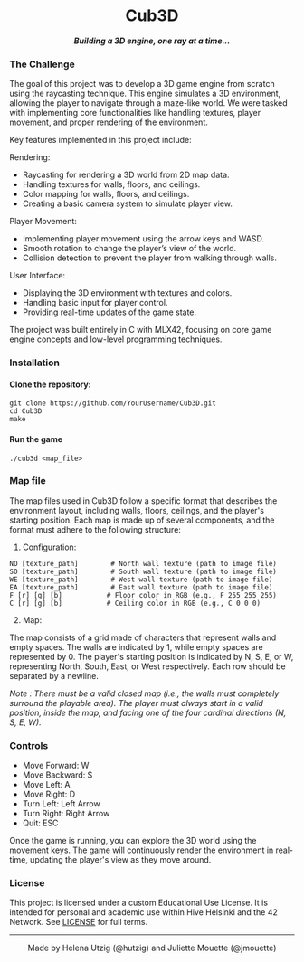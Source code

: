 <h1 align="center">
	Cub3D
</h1>
<p align="center">
	<b><i>Building a 3D engine, one ray at a time... </i></b><br>
</p>

### The Challenge
The goal of this project was to develop a 3D game engine from scratch using the raycasting technique. This engine simulates a 3D environment, allowing the player to navigate through a maze-like world. We were tasked with implementing core functionalities like handling textures, player movement, and proper rendering of the environment.

Key features implemented in this project include:

Rendering:
- Raycasting for rendering a 3D world from 2D map data.
- Handling textures for walls, floors, and ceilings.
- Color mapping for walls, floors, and ceilings.
- Creating a basic camera system to simulate player view.

Player Movement:
- Implementing player movement using the arrow keys and WASD.
- Smooth rotation to change the player’s view of the world.
- Collision detection to prevent the player from walking through walls.

User Interface:
- Displaying the 3D environment with textures and colors.
- Handling basic input for player control.
- Providing real-time updates of the game state.

The project was built entirely in C with MLX42, focusing on core game engine concepts and low-level programming techniques.

### Installation
#### Clone the repository:
``` 
git clone https://github.com/YourUsername/Cub3D.git
cd Cub3D
make
```
#### Run the game
```
./cub3d <map_file>
```
### Map file
The map files used in Cub3D follow a specific format that describes the environment layout, including walls, floors, ceilings, and the player's starting position. Each map is made up of several components, and the format must adhere to the following structure:

1. Configuration:
```
NO [texture_path]        # North wall texture (path to image file)
SO [texture_path]        # South wall texture (path to image file)
WE [texture_path]        # West wall texture (path to image file)
EA [texture_path]        # East wall texture (path to image file)
F [r] [g] [b]           # Floor color in RGB (e.g., F 255 255 255)
C [r] [g] [b]           # Ceiling color in RGB (e.g., C 0 0 0)
```

2. Map:
   
The map consists of a grid made of characters that represent walls and empty spaces. The walls are indicated by 1, while empty spaces are represented by 0.
The player's starting position is indicated by N, S, E, or W, representing North, South, East, or West respectively. Each row should be separated by a newline.


*Note : There must be a valid closed map (i.e., the walls must completely surround the playable area). The player must always start in a valid position, inside the map, and facing one of the four cardinal directions (N, S, E, W).*
  
### Controls
- Move Forward: W
- Move Backward: S
- Move Left: A
- Move Right: D
- Turn Left: Left Arrow
- Turn Right: Right Arrow
- Quit: ESC

Once the game is running, you can explore the 3D world using the movement keys. The game will continuously render the environment in real-time, updating the player's view as they move around.

### License

This project is licensed under a custom Educational Use License. It is intended 
for personal and academic use within Hive Helsinki and the 42 Network. See [LICENSE](./LICENSE) for full terms.


------
<p align="center">
	Made by Helena Utzig (@hutzig) and Juliette Mouette (@jmouette) <br>
</p>
